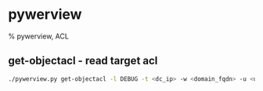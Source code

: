 # pywerview

% pywerview, ACL


## get-objectacl - read target acl
```bash
./pywerview.py get-objectacl -l DEBUG -t <dc_ip> -w <domain_fqdn> -u <user> -p <password> --resolve-sids --resolve-guids [--json] -name <target>
```
